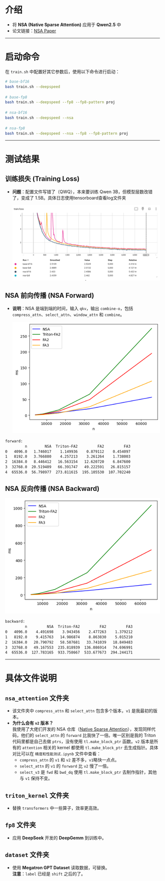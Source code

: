 # 介绍

- 将 **NSA (Native Sparse Attention)** 应用于 **Qwen2.5** 中
- 论文链接：[NSA Paper](https://arxiv.org/pdf/2502.11089)

---

# 启动命令

在 `train.sh` 中配置好其它参数后，使用以下命令进行启动：

```bash
# base-bf16
bash train.sh --deepspeed

# base-fp8
bash train.sh --deepspeed --fp8 --fp8-pattern proj

# nsa-bf16
bash train.sh --deepspeed --nsa

# nsa-fp8
bash train.sh --deepspeed --nsa --fp8 --fp8-pattern proj
```

---

# 测试结果

## 训练损失 (Training Loss)

- **问题**：配置文件写错了（QWQ），本来要训练 Qwen 3B，但模型层数改错了，变成了 1.5B。具体日志使用tensorboard查看log文件夹
  
  ![Training Loss](./log/imgs/train_loss.png)

## NSA 前向传播 (NSA Forward)

- **说明**：NSA 是端到端的时间，输入 `qkv`，输出 `combine-o`，包括 `compress_attn`、`select_attn`、`window_attn` 和 `combine`。
  
  ![NSA Forward](./log/imgs/nsa_fwd.png)
```bash
forward:
         n        NSA  Triton-FA2         FA2         FA3
0   4096.0   1.746017    1.149936    0.879112    0.454097
1   8192.0   3.766880    4.257213    3.261264    1.738003
2  16384.0   8.446412   16.563154   12.620720    6.847600
3  32768.0  20.519409   66.391747   49.222591   26.815157
4  65536.0  56.798977  273.811615  195.105530  107.702240
```

## NSA 反向传播 (NSA Backward)

  ![NSA Backward](./log/imgs/nsa_bwd.png)
```bash
backward:
         n         NSA  Triton-FA2         FA2         FA3
0   4096.0    4.491698    3.943456    2.477263    1.379212
1   8192.0    9.415763   14.986874    8.863830    5.015210
2  16384.0   20.790792   58.587681   33.741039   18.849483
3  32768.0   49.167553  235.818939  136.086914   74.696991
4  65536.0  127.783165  933.758667  533.677673  294.244171

```

---

# 具体文件说明

## `nsa_attention` 文件夹

- 该文件夹中 `compress_attn` 和 `select_attn` 包含多个版本，`v1` 是我最初的版本。
- **为什么会有 `v2` 版本？**  
  我使用了大佬们开发的 NSA 仓库（[Native Sparse Attention](https://github.com/fla-org/native-sparse-attention)），发现同样代码，他们的 `select_attn` 的 `forward` 比我快了一倍。唯一区别是我的 Triton 代码里都是自己去做 `ptrs`，没有使用 `tl.make_block_ptr` 函数。`v2` 版本是所有的 `attention` 相关的 kernel 都使用 `tl.make_block_ptr` 去生成指针。具体对比可以在 `精度和性能测试.ipynb` 文件中查看：
  - `compress_attn` 的 `v1` 和 `v2` 差不多，`v1`略快一点点。
  - `select_attn` 的 `v1` 的 `forward` 比 `v2` 慢了一倍。
  - `select_v3` 是 `fwd` 和 `bwd_dq` 使用 `tl.make_block_ptr` 去制作指针，其他与 `v1` 保持不变。

## `triton_kernel` 文件夹

- 替换 `transformers` 中一些算子，效率更高效。

## `fp8` 文件夹

- 应用 **DeepSeek** 开发的 **DeepGemm** 到训练中。

## `dataset` 文件夹

- 使用 **Megatron GPT Dataset** 读取数据，可替换。  
  **注意**：`label` 已经是 `shift` 之后的了。
